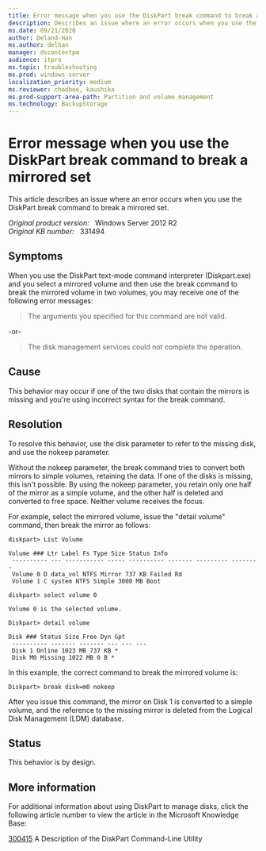 ```yaml
---
title: Error message when you use the DiskPart break command to break a mirrored set
description: Describes an issue where an error occurs when you use the DiskPart break command to break a mirrored set.
ms.date: 09/21/2020
author: Deland-Han
ms.author: delhan
manager: dscontentpm
audience: itpro
ms.topic: troubleshooting
ms.prod: windows-server
localization_priority: medium
ms.reviewer: chadbee, kaushika
ms.prod-support-area-path: Partition and volume management
ms.technology: BackupStorage
---
```

# Error message when you use the DiskPart break command to break a mirrored set

This article describes an issue where an error occurs when you use the DiskPart break command to break a mirrored set.

_Original product version:_ &nbsp; Windows Server 2012 R2  
_Original KB number:_ &nbsp; 331494

## Symptoms

When you use the DiskPart text-mode command interpreter (Diskpart.exe) and you select a mirrored volume and then use the break command to break the mirrored volume in two volumes, you may receive one of the following error messages:

> The arguments you specified for this command are not valid.

-or-

> The disk management services could not complete the operation.

## Cause

This behavior may occur if one of the two disks that contain the mirrors is missing and you're using incorrect syntax for the break command.

## Resolution

To resolve this behavior, use the disk parameter to refer to the missing disk, and use the nokeep parameter.

Without the nokeep parameter, the break command tries to convert both mirrors to simple volumes, retaining the data. If one of the disks is missing, this isn't possible. By using the nokeep parameter, you retain only one half of the mirror as a simple volume, and the other half is deleted and converted to free space. Neither volume receives the focus.

For example, select the mirrored volume, issue the "detail volume" command, then break the mirror as follows:

```console
diskpart> List Volume

Volume ### Ltr Label Fs Type Size Status Info
 ---------- --- ----------- ----- ---------- ------- --------- --------
 Volume 0 D data_vol NTFS Mirror 737 KB Failed Rd
 Volume 1 C system NTFS Simple 3000 MB Boot

diskpart> select volume 0

Volume 0 is the selected volume.

Diskpart> detail volume

Disk ### Status Size Free Dyn Gpt
 ---------- ------- ------- --- --- ---
 Disk 1 Online 1023 MB 737 KB *
 Disk M0 Missing 1022 MB 0 B *
```

In this example, the correct command to break the mirrored volume is:

```console
Diskpart> break disk=m0 nokeep 
```

After you issue this command, the mirror on Disk 1 is converted to a simple volume, and the reference to the missing mirror is deleted from the Logical Disk Management (LDM) database.

## Status

This behavior is by design. 

## More information

For additional information about using DiskPart to manage disks, click the following article number to view the article in the Microsoft Knowledge Base:

[300415](/previous-versions/windows/it-pro/windows-vista/cc766465(v=ws.10)?redirectedfrom=MSDN) A Description of the DiskPart Command-Line Utility
